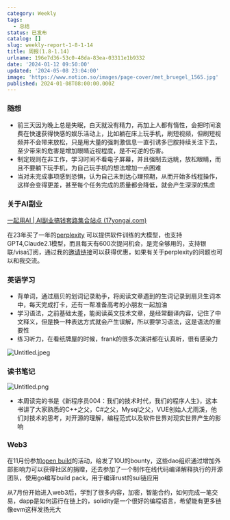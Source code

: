 ```yaml
---
category: Weekly
tags:
  - 总结
status: 已发布
catalog: []
slug: weekly-report-1-8-1-14
title: 周报(1.8-1.14)
urlname: 196e7d36-53c0-48da-83ea-03311e1b9332
date: '2024-01-12 09:50:00'
updated: '2024-05-08 23:04:00'
image: 'https://www.notion.so/images/page-cover/met_bruegel_1565.jpg'
published: 2024-01-08T08:00:00.000Z
---
```


### 随想

- 前三天因为晚上总是失眠，白天就没有精力，再加上人都有惰性，会把时间浪费在快速获得快感的娱乐活动上，比如躺在床上玩手机，刷短视频，但刷短视频并不会带来放松，只是用大量的强刺激信息一直引诱多巴胺持续关注下去，至少带来的危害是增加眼睛近视程度，是不可逆的伤害。
- 制定规则在非工作，学习时间不看电子屏幕，并且强制去远眺，放松眼睛，而且不要躺下玩手机，为自己玩手机的想法增加一点困难
- 当对未完成事项感到恐惧，认为自己未到达心理预期，从而开始多线程操作，这样会变得更差，甚至每个任务完成的质量都会降低，就会产生深深的焦虑

### 关于AI副业


[一起用AI | AI副业搞钱套路集合站点 (17yongai.com)](https://17yongai.com/)


在23年买了一年的[perplexity](https://www.perplexity.ai/) 可以提供软件训练的大模型，也支持GPT4,Claude2.1模型，而且每天有600次提问机会，是完全够用的，支持银联/visa订阅，通过我的[邀请链接](https://perplexity.ai/pro?referral_code=SGJ7X87B)可以获得优惠，如果有关于perplexity的问题也可以和我交流。


### 英语学习

- 背单词，通过扇贝的划词记录助手，将阅读文章遇到的生词记录到扇贝生词本中，每天完成打卡，还有一帮准备高考的小朋友一起加油
- 学习语法，之前基础太差，能阅读英文技术文章，是经常翻译内容，记住了中文释义，但是换一种表达方式就会产生误解，所以要学习语法，这是语法的重要性
- 练习听力，在看纸牌屋的时候，frank的很多次演讲都在认真听，很有感染力

![Untitled.jpeg](https://prod-files-secure.s3.us-west-2.amazonaws.com/5d24fe63-e567-4804-86f9-9fdc62e13082/c33f3733-be40-431e-a494-10399ac86f32/Untitled.jpeg?X-Amz-Algorithm=AWS4-HMAC-SHA256&X-Amz-Content-Sha256=UNSIGNED-PAYLOAD&X-Amz-Credential=ASIAZI2LB466YEX6YYTH%2F20250228%2Fus-west-2%2Fs3%2Faws4_request&X-Amz-Date=20250228T213358Z&X-Amz-Expires=3600&X-Amz-Security-Token=IQoJb3JpZ2luX2VjEFsaCXVzLXdlc3QtMiJHMEUCID0kEW%2BpNFfcGiTkGViIjxw0Etpc8%2FO8IQIT1cV94RL7AiEApBMu8UGjjy450FJV1LLxY68oQpW2TrURJCqsyt5Z1ywqiAQIlP%2F%2F%2F%2F%2F%2F%2F%2F%2F%2FARAAGgw2Mzc0MjMxODM4MDUiDMLAD%2FvVeiklwDzALSrcAyxeb5Zyjp8Rc19mojLziWoyTSxSJLNIQdghkeunBHE7GHSS%2F2gUZwZOTL0uWoc5BTZPQ9FiAIESyJsVzuLP3h%2B4kRxr4GSe0bDEg1yQAVEnchnX%2BCtYYCNo%2BXwD6JBXM9u%2BM3EXfxYNt5bdfLd1AOSczdoaLVvQjZS9YTGHAcYkSCPi%2F7eon7CZvIpQAyKFOrhhxcfILyPTY86lFiHLc0eMRcEEqb10V36CjrcBlSiDfA08hCHm5epNt7G%2F0MFzbqGWu6bLJJI%2BcN1a%2FF0VvvmIgoNd%2BNynztHK8%2BBvQX7duY07N9Pg8E3WrehAasWP%2FiXB9cHFdb0jgdpx41eL93AaABZIdft10n5ev%2BsxBB23CmrWBrMsH6VW2KkBj0B0kgGpM2nmFt%2BToTBoE1%2BoHkc6QVhiQvzmbp777m1j5joD2ZVpqvWM9edmj3Qar0SrIMc4ejOa2sCJwyJQQdb5bWPaJruZn7wgdD%2Bxiskcn4IngZGd6Pi5XCNQUxpMImVow7mFq10QBh5VqmusM6MewAvMZ2syUi%2Fhxg4WZ4aom1FkqLaRM3TlMPFKTLN2CHrv7XQBo3jDJlgfSTmDvhw3dDqCU7p0UHQugofscKKygSNe7y3F8nLXdUpQ%2Buv2MKyKiL4GOqUBWajv8Yv7PUcmnW7YPqIisA28z%2BDrkMUfxzGYHriHXcnMj0oo7QpqC6FZn1cNX6WvFVvBEqRHRwCX6MyAANYBh8p%2F2PpmIbUnnzE73NXvvgnqV8RY4LOyHfcI8mjZYiNb4VcVBiJeVbfBmlOH1EnmbRl5FNcIaviYTPhZprv5cepQPbsh1jpOCsqIOqdffxYEo3fHeCa3A5jtyFWugjNmxjSWDfD3&X-Amz-Signature=55ac9a60e3a8d55336f827e07affde274a0666f120ef50d71d7a7558ae70ab1f&X-Amz-SignedHeaders=host&x-id=GetObject)


### 读书笔记


![Untitled.png](https://prod-files-secure.s3.us-west-2.amazonaws.com/5d24fe63-e567-4804-86f9-9fdc62e13082/96aa439a-1c95-4054-aa84-ef4e0c8eb5d1/Untitled.png?X-Amz-Algorithm=AWS4-HMAC-SHA256&X-Amz-Content-Sha256=UNSIGNED-PAYLOAD&X-Amz-Credential=ASIAZI2LB466YEX6YYTH%2F20250228%2Fus-west-2%2Fs3%2Faws4_request&X-Amz-Date=20250228T213358Z&X-Amz-Expires=3600&X-Amz-Security-Token=IQoJb3JpZ2luX2VjEFsaCXVzLXdlc3QtMiJHMEUCID0kEW%2BpNFfcGiTkGViIjxw0Etpc8%2FO8IQIT1cV94RL7AiEApBMu8UGjjy450FJV1LLxY68oQpW2TrURJCqsyt5Z1ywqiAQIlP%2F%2F%2F%2F%2F%2F%2F%2F%2F%2FARAAGgw2Mzc0MjMxODM4MDUiDMLAD%2FvVeiklwDzALSrcAyxeb5Zyjp8Rc19mojLziWoyTSxSJLNIQdghkeunBHE7GHSS%2F2gUZwZOTL0uWoc5BTZPQ9FiAIESyJsVzuLP3h%2B4kRxr4GSe0bDEg1yQAVEnchnX%2BCtYYCNo%2BXwD6JBXM9u%2BM3EXfxYNt5bdfLd1AOSczdoaLVvQjZS9YTGHAcYkSCPi%2F7eon7CZvIpQAyKFOrhhxcfILyPTY86lFiHLc0eMRcEEqb10V36CjrcBlSiDfA08hCHm5epNt7G%2F0MFzbqGWu6bLJJI%2BcN1a%2FF0VvvmIgoNd%2BNynztHK8%2BBvQX7duY07N9Pg8E3WrehAasWP%2FiXB9cHFdb0jgdpx41eL93AaABZIdft10n5ev%2BsxBB23CmrWBrMsH6VW2KkBj0B0kgGpM2nmFt%2BToTBoE1%2BoHkc6QVhiQvzmbp777m1j5joD2ZVpqvWM9edmj3Qar0SrIMc4ejOa2sCJwyJQQdb5bWPaJruZn7wgdD%2Bxiskcn4IngZGd6Pi5XCNQUxpMImVow7mFq10QBh5VqmusM6MewAvMZ2syUi%2Fhxg4WZ4aom1FkqLaRM3TlMPFKTLN2CHrv7XQBo3jDJlgfSTmDvhw3dDqCU7p0UHQugofscKKygSNe7y3F8nLXdUpQ%2Buv2MKyKiL4GOqUBWajv8Yv7PUcmnW7YPqIisA28z%2BDrkMUfxzGYHriHXcnMj0oo7QpqC6FZn1cNX6WvFVvBEqRHRwCX6MyAANYBh8p%2F2PpmIbUnnzE73NXvvgnqV8RY4LOyHfcI8mjZYiNb4VcVBiJeVbfBmlOH1EnmbRl5FNcIaviYTPhZprv5cepQPbsh1jpOCsqIOqdffxYEo3fHeCa3A5jtyFWugjNmxjSWDfD3&X-Amz-Signature=4b53894149324094f577717ef99d612f975e5177b9bb01521b7d16625b6dd0d6&X-Amz-SignedHeaders=host&x-id=GetObject)

- 本周读完的书是《新程序员004：我们的技术时代，我们的程序人生》，这本书讲了大家熟悉的C++之父，C#之父，Mysql之父，VUE创始人尤雨溪，他们对技术的思考，对开源的理解，编程范式以及软件世界对现实世界产生的影响

### Web3


在11月份参加[open build](https://openbuild.xyz/learn/challenges)的活动，给发了10U的bounty，这些dao组织通过增加外部影响力可以获得社区的捐赠，还去参加了一个制作在线代码编译解释执行的开源团队，使用go编写build pack，用于编译rust的sui链应用


从7月份开始进入web3后，学到了很多内容，加密，智能合约，如何完成一笔交易，dapp是如何运行在链上的，solidity是一个很好的编程语言，希望能有更多链像evm这样发扬光大

